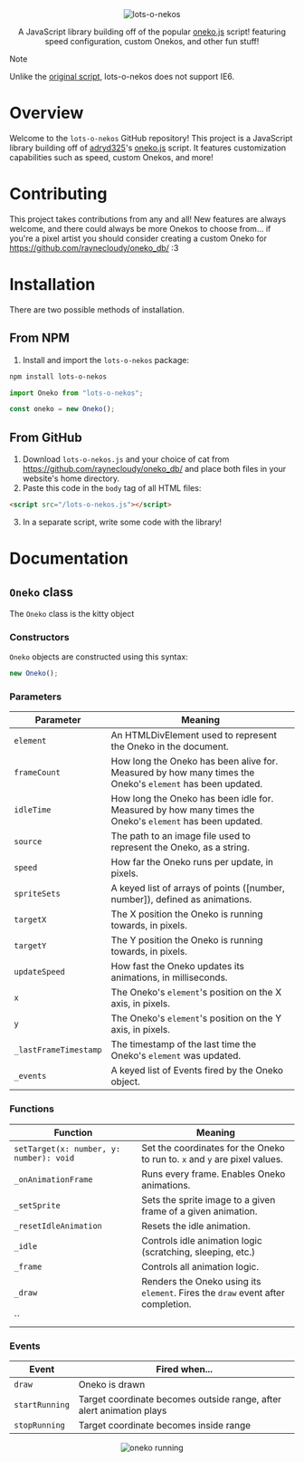 <div align="center">
  <img src="https://raynecloudy.nekoweb.org/media/lots-o-nekos.png" alt="lots-o-nekos">
  
  A JavaScript library building off of the popular [oneko.js](https://github.com/adryd325/oneko.js/) script! featuring speed configuration, custom Onekos, and other fun stuff!
</div>

> [!note]
> Unlike the [original script](https://github.com/adryd325/oneko.js), lots-o-nekos does not support IE6.

# Overview
Welcome to the `lots-o-nekos` GitHub repository! This project is a JavaScript library building off of [adryd325](https://github.com/adryd325/)'s [oneko.js](https://github.com/adryd325/oneko.js/) script. It features customization capabilities such as speed, custom Onekos, and more!

# Contributing
This project takes contributions from any and all! New features are always welcome, and there could always be more Onekos to choose from... if you're a pixel artist you should consider creating a custom Oneko for https://github.com/raynecloudy/oneko_db/ :3

# Installation
There are two possible methods of installation.

## From NPM
1. Install and import the `lots-o-nekos` package:
```bash
npm install lots-o-nekos
```
```ts
import Oneko from "lots-o-nekos";

const oneko = new Oneko();
```

## From GitHub
1. Download `lots-o-nekos.js` and your choice of cat from https://github.com/raynecloudy/oneko_db/ and place both files in your website's home directory.
2. Paste this code in the `body` tag of all HTML files:
```html
<script src="/lots-o-nekos.js"></script>
```
3. In a separate script, write some code with the library!

# Documentation

## `Oneko` class
The `Oneko` class is the kitty object

### Constructors
`Oneko` objects are constructed using this syntax:
```js
new Oneko();
```

### Parameters
Parameter|Meaning
---------|-------
`element`|An HTMLDivElement used to represent the Oneko in the document.
`frameCount`|How long the Oneko has been alive for. Measured by how many times the Oneko's `element` has been updated.
`idleTime`|How long the Oneko has been idle for. Measured by how many times the Oneko's `element` has been updated.
`source`|The path to an image file used to represent the Oneko, as a string.
`speed`|How far the Oneko runs per update, in pixels.
`spriteSets`|A keyed list of arrays of points ([number, number]), defined as animations.
`targetX`|The X position the Oneko is running towards, in pixels.
`targetY`|The Y position the Oneko is running towards, in pixels.
`updateSpeed`|How fast the Oneko updates its animations, in milliseconds.
`x`|The Oneko's `element`'s position on the X axis, in pixels.
`y`|The Oneko's `element`'s position on the Y axis, in pixels.
`_lastFrameTimestamp`|The timestamp of the last time the Oneko's `element` was updated.
`_events`|A keyed list of Events fired by the Oneko object.

### Functions
Function|Meaning
--------|-------
`setTarget(x: number, y: number): void`|Set the coordinates for the Oneko to run to. `x` and `y` are pixel values.
`_onAnimationFrame`|Runs every frame. Enables Oneko animations.
`_setSprite`|Sets the sprite image to a given frame of a given animation.
`_resetIdleAnimation`|Resets the idle animation.
`_idle`|Controls idle animation logic (scratching, sleeping, etc.)
`_frame`|Controls all animation logic.
`_draw`|Renders the Oneko using its `element`. Fires the `draw` event after completion.
``|

### Events
Event|Fired when...
-----|-------------
`draw`|Oneko is drawn
`startRunning`|Target coordinate becomes outside range, after alert animation plays
`stopRunning`|Target coordinate becomes inside range

<div align="center">
  <img src="https://raynecloudy.nekoweb.org/media/bar-cat.gif" alt="oneko running">
</div>
